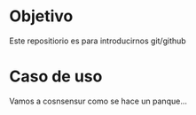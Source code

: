 # Objetivo
Este repositiorio es para introducirnos git/github

# Caso de uso
Vamos a cosnsensur como se hace un panque...
